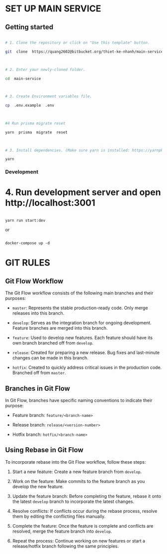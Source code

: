 
# SET UP MAIN SERVICE

## Getting started

```bash

# 1. Clone the repository or click on "Use this template" button.

git  clone  https://quang2602@bitbucket.org/thiet-ke-nhanh/main-service.git

  

# 2. Enter your newly-cloned folder.

cd  main-service

  

# 3. Create Environment variables file.

cp  .env.example  .env

  

#4 Run prisma migrate reset

yarn  prisma  migrate  reset

  

# 3. Install dependencies. (Make sure yarn is installed: https://yarnpkg.com/lang/en/docs/install)

yarn

```

### Development

# 4. Run development server and open http://localhost:3001

```

yarn run start:dev

```
or
```

docker-compose up -d

```

# GIT RULES

## Git Flow Workflow

The Git Flow workflow consists of the following main branches and their purposes:

- `master`: Represents the stable production-ready code. Only merge releases into this branch.

- `develop`: Serves as the integration branch for ongoing development. Feature branches are merged into this branch.

- `feature`: Used to develop new features. Each feature should have its own branch branched off from `develop`.

- `release`: Created for preparing a new release. Bug fixes and last-minute changes can be made in this branch.

- `hotfix`: Created to quickly address critical issues in the production code. Branched off from `master`.

## Branches in Git Flow

In Git Flow, branches have specific naming conventions to indicate their purpose:

- Feature branch: `feature/<branch-name>`

- Release branch: `release/<version-number>`

- Hotfix branch: `hotfix/<branch-name>`

## Using Rebase in Git Flow

To incorporate rebase into the Git Flow workflow, follow these steps:

1. Start a new feature: Create a new feature branch from `develop`.

2. Work on the feature: Make commits to the feature branch as you develop the new feature.

3. Update the feature branch: Before completing the feature, rebase it onto the latest `develop` branch to incorporate the latest changes.

4. Resolve conflicts: If conflicts occur during the rebase process, resolve them by editing the conflicting files manually.

5. Complete the feature: Once the feature is complete and conflicts are resolved, merge the feature branch into `develop`.

6. Repeat the process: Continue working on new features or start a release/hotfix branch following the same principles.